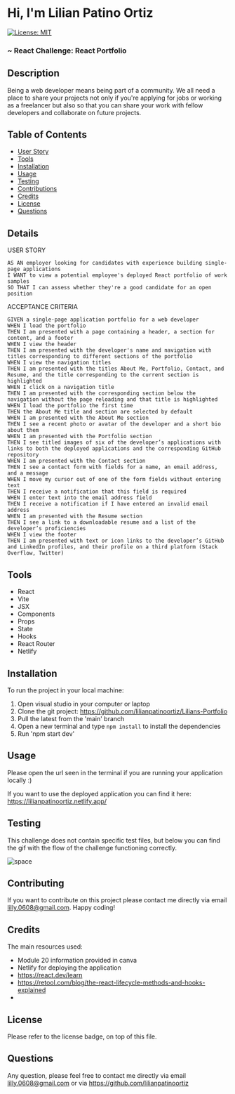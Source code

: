 # Hi, I'm Lilian Patino Ortiz

[![License: MIT](https://img.shields.io/badge/License-MIT-yellow.svg)](https://opensource.org/licenses/MIT)

### ~ React Challenge: React Portfolio

## Description

Being a web developer means being part of a community. We all need a place to share your projects not only if you're applying for jobs or working as a freelancer but also so that you can share your work with fellow developers and collaborate on future projects.

## Table of Contents

- [User Story](#details)
- [Tools](#tools)
- [Installation](#installation)
- [Usage](#usage)
- [Testing](#testing)
- [Contributions](#contributing)
- [Credits](#credits)
- [License](#license)
- [Questions](#questions)


## Details 

USER STORY

```
AS AN employer looking for candidates with experience building single-page applications
I WANT to view a potential employee's deployed React portfolio of work samples
SO THAT I can assess whether they're a good candidate for an open position
```

ACCEPTANCE CRITERIA

```
GIVEN a single-page application portfolio for a web developer
WHEN I load the portfolio
THEN I am presented with a page containing a header, a section for content, and a footer
WHEN I view the header
THEN I am presented with the developer's name and navigation with titles corresponding to different sections of the portfolio
WHEN I view the navigation titles
THEN I am presented with the titles About Me, Portfolio, Contact, and Resume, and the title corresponding to the current section is highlighted
WHEN I click on a navigation title
THEN I am presented with the corresponding section below the navigation without the page reloading and that title is highlighted
WHEN I load the portfolio the first time
THEN the About Me title and section are selected by default
WHEN I am presented with the About Me section
THEN I see a recent photo or avatar of the developer and a short bio about them
WHEN I am presented with the Portfolio section
THEN I see titled images of six of the developer’s applications with links to both the deployed applications and the corresponding GitHub repository
WHEN I am presented with the Contact section
THEN I see a contact form with fields for a name, an email address, and a message
WHEN I move my cursor out of one of the form fields without entering text
THEN I receive a notification that this field is required
WHEN I enter text into the email address field
THEN I receive a notification if I have entered an invalid email address
WHEN I am presented with the Resume section
THEN I see a link to a downloadable resume and a list of the developer’s proficiencies
WHEN I view the footer
THEN I am presented with text or icon links to the developer’s GitHub and LinkedIn profiles, and their profile on a third platform (Stack Overflow, Twitter) 
```

## Tools

- React
- Vite
- JSX
- Components
- Props
- State
- Hooks
- React Router
- Netlify


## Installation

To run the project in your local machine:

1. Open visual studio in your computer or laptop
2. Clone the git project: https://github.com/lilianpatinoortiz/Lilians-Portfolio
3. Pull the latest from the 'main' branch
4. Open a new terminal and type `npm install` to install the dependencies
5. Run 'npm start dev'

## Usage

Please open the url seen in the terminal if you are running your application locally :)

If you want to use the deployed application you can find it here: https://lilianpatinoortiz.netlify.app/

## Testing

This challenge does not contain specific test files, but below you can find the gif with the flow of the challenge functioning correctly.

![space](src/img/1.gif)

## Contributing

If you want to contribute on this project please contact me directly via email lilly.0608@gmail.com. Happy coding!

## Credits

The main resources used:

- Module 20 information provided in canva
- Netlify for deploying the application
- https://react.dev/learn
- https://retool.com/blog/the-react-lifecycle-methods-and-hooks-explained
- 

## License

Please refer to the license badge, on top of this file.

## Questions

Any question, please feel free to contact me directly via email lilly.0608@gmail.com or via https://github.com/lilianpatinoortiz
